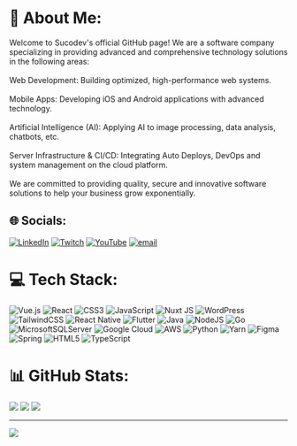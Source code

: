 # 💫 About Me:
Welcome to Sucodev's official GitHub page! We are a software company specializing in providing advanced and comprehensive technology solutions in the following areas:<br><br>Web Development: Building optimized, high-performance web systems.<br><br>Mobile Apps: Developing iOS and Android applications with advanced technology.<br><br>Artificial Intelligence (AI): Applying AI to image processing, data analysis, chatbots, etc.<br><br>Server Infrastructure & CI/CD: Integrating Auto Deploys, DevOps and system management on the cloud platform.<br><br>We are committed to providing quality, secure and innovative software solutions to help your business grow exponentially.


## 🌐 Socials:
[![LinkedIn](https://img.shields.io/badge/LinkedIn-%230077B5.svg?logo=linkedin&logoColor=white)](https://linkedin.com/in/contact@sucodev.net) [![Twitch](https://img.shields.io/badge/Twitch-%239146FF.svg?logo=Twitch&logoColor=white)](https://twitch.tv/contact@sucodev.net) [![YouTube](https://img.shields.io/badge/YouTube-%23FF0000.svg?logo=YouTube&logoColor=white)](https://youtube.com/@contact@sucodev.net) [![email](https://img.shields.io/badge/Email-D14836?logo=gmail&logoColor=white)](mailto:contact@sucodev.net) 

# 💻 Tech Stack:
![Vue.js](https://img.shields.io/badge/vue.js-%2335495e.svg?style=for-the-badge&logo=vuedotjs&logoColor=%234FC08D) ![React](https://img.shields.io/badge/react-%2320232a.svg?style=for-the-badge&logo=react&logoColor=%2361DAFB) ![CSS3](https://img.shields.io/badge/css3-%231572B6.svg?style=for-the-badge&logo=css3&logoColor=white) ![JavaScript](https://img.shields.io/badge/javascript-%23323330.svg?style=for-the-badge&logo=javascript&logoColor=%23F7DF1E) ![Nuxt JS](https://img.shields.io/badge/Nuxt-002E3B?style=for-the-badge&logo=nuxt.js&logoColor=#00DC82) ![WordPress](https://img.shields.io/badge/WordPress-%23117AC9.svg?style=for-the-badge&logo=WordPress&logoColor=white) ![TailwindCSS](https://img.shields.io/badge/tailwindcss-%2338B2AC.svg?style=for-the-badge&logo=tailwind-css&logoColor=white) ![React Native](https://img.shields.io/badge/react_native-%2320232a.svg?style=for-the-badge&logo=react&logoColor=%2361DAFB) ![Flutter](https://img.shields.io/badge/Flutter-%2302569B.svg?style=for-the-badge&logo=Flutter&logoColor=white) ![Java](https://img.shields.io/badge/java-%23ED8B00.svg?style=for-the-badge&logo=openjdk&logoColor=white) ![NodeJS](https://img.shields.io/badge/node.js-6DA55F?style=for-the-badge&logo=node.js&logoColor=white) ![Go](https://img.shields.io/badge/go-%2300ADD8.svg?style=for-the-badge&logo=go&logoColor=white) ![MicrosoftSQLServer](https://img.shields.io/badge/Microsoft%20SQL%20Server-CC2927?style=for-the-badge&logo=microsoft%20sql%20server&logoColor=white) ![Google Cloud](https://img.shields.io/badge/GoogleCloud-%234285F4.svg?style=for-the-badge&logo=google-cloud&logoColor=white) ![AWS](https://img.shields.io/badge/AWS-%23FF9900.svg?style=for-the-badge&logo=amazon-aws&logoColor=white) ![Python](https://img.shields.io/badge/python-3670A0?style=for-the-badge&logo=python&logoColor=ffdd54) ![Yarn](https://img.shields.io/badge/yarn-%232C8EBB.svg?style=for-the-badge&logo=yarn&logoColor=white) ![Figma](https://img.shields.io/badge/figma-%23F24E1E.svg?style=for-the-badge&logo=figma&logoColor=white) ![Spring](https://img.shields.io/badge/spring-%236DB33F.svg?style=for-the-badge&logo=spring&logoColor=white) ![HTML5](https://img.shields.io/badge/html5-%23E34F26.svg?style=for-the-badge&logo=html5&logoColor=white) ![TypeScript](https://img.shields.io/badge/typescript-%23007ACC.svg?style=for-the-badge&logo=typescript&logoColor=white)
# 📊 GitHub Stats:
![](https://github-readme-streak-stats.herokuapp.com/?user=sucodevVN&theme=dark&hide_border=true)
![](https://github-readme-stats.vercel.app/api?username=sucodevVN&theme=dark&hide_border=true&include_all_commits=false&count_private=false)
![](https://github-readme-stats.vercel.app/api/top-langs/?username=sucodevVN&theme=dark&hide_border=true&include_all_commits=false&count_private=false&layout=compact)

---
[![](https://visitcount.itsvg.in/api?id=sucodevVN&icon=3&color=3)](https://visitcount.itsvg.in)

<!-- Proudly created with GPRM ( https://gprm.itsvg.in ) -->
